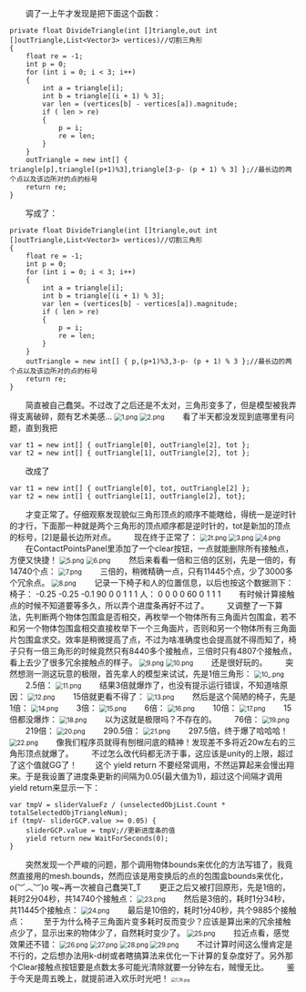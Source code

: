 &emsp;&emsp;调了一上午才发现是把下面这个函数：
```
private float DivideTriangle(int []triangle,out int []outTriangle,List<Vector3> vertices)//切割三角形
{
    float re = -1;
    int p = 0;
    for (int i = 0; i < 3; i++)
    {
        int a = triangle[i];
        int b = triangle[(i + 1) % 3];
        var len = (vertices[b] - vertices[a]).magnitude;
        if ( len > re)
        {
            p = i;
            re = len;
        }
    }
    outTriangle = new int[] { triangle[p],triangle[(p+1)%3],triangle[3-p- (p + 1) % 3] };//最长边的两个点以及该边所对的点的标号
    return re;
}
```
&emsp;&emsp;写成了：
```
private float DivideTriangle(int []triangle,out int []outTriangle,List<Vector3> vertices)//切割三角形
{
    float re = -1;
    int p = 0;
    for (int i = 0; i < 3; i++)
    {
        int a = triangle[i];
        int b = triangle[(i + 1) % 3];
        var len = (vertices[b] - vertices[a]).magnitude;
        if ( len > re)
        {
            p = i;
            re = len;
        }
    }
    outTriangle = new int[] { p,(p+1)%3,3-p- (p + 1) % 3 };//最长边的两个点以及该边所对的点的标号
    return re;
}
```
&emsp;&emsp;简直被自己蠢哭。不过改了之后还是不太对，三角形变多了，但是模型被我弄得支离破碎，颇有艺术美感...
<img src="https://i.loli.net/2018/11/23/5bf76be0a48a7.png" alt="1.png" title="1.png" style="zoom:80%"/>
<img src="https://i.loli.net/2018/11/23/5bf76be0a475f.png" alt="2.png" title="2.png" style="zoom:80%"/>
&emsp;&emsp;看了半天都没发现到底哪里有问题，直到我把
```
var t1 = new int[] { outTriangle[0], outTriangle[2], tot };
var t2 = new int[] { outTriangle[1], outTriangle[2], tot };
```
&emsp;&emsp;改成了
```
var t1 = new int[] { outTriangle[0], tot, outTriangle[2] };
var t2 = new int[] { outTriangle[1], outTriangle[2], tot};
```
&emsp;&emsp;才变正常了。仔细观察发现貌似三角形顶点的顺序不能瞎给，得统一是逆时针的才行，下面那一种就是两个三角形的顶点顺序都是逆时针的，tot是新加的顶点的标号，[2]是最长边所对点。
&emsp;&emsp;现在终于正常了：
<img src="https://i.loli.net/2018/11/23/5bf7999357a47.png" alt="2t.png" title="2t.png" style="zoom:80%"/>
<img src="https://i.loli.net/2018/11/23/5bf7999357b3a.png" alt="3.png" title="3.png" style="zoom:80%"/>
<img src="https://i.loli.net/2018/11/23/5bf799935815f.png" alt="4.png" title="4.png" style="zoom:80%"/>
&emsp;&emsp;在ContactPointsPanel里添加了一个clear按钮，一点就能删除所有接触点，方便又快捷！
<img src="https://i.loli.net/2018/11/23/5bf7a02ab1457.png" alt="5.png" title="5.png" style="zoom:80%"/>
<img src="https://i.loli.net/2018/11/23/5bf7a02aaf3ac.png" alt="6.png" title="6.png" style="zoom:80%"/>
&emsp;&emsp;然后来看看一倍和三倍的区别，先是一倍的，有14740个点：
<img src="https://i.loli.net/2018/11/23/5bf7a1376129c.png" alt="7.png" title="7.png" style="zoom:80%"/>
&emsp;&emsp;三倍的，稍微精确一点，只有11445个点，少了3000多个冗余点。
<img src="https://i.loli.net/2018/11/23/5bf7a1d7c00a6.png" alt="8.png" title="8.png" style="zoom:80%"/>
&emsp;&emsp;记录一下椅子和人的位置信息，以后也按这个数据测下：
椅子：
-0.25 -0.25 -0.1
90    0     0
1     1     1
人：
0     0     0
0     60    0
1     1     1
&emsp;&emsp;有时候计算接触点的时候不知道要等多久，所以弄个进度条再好不过了。
&emsp;&emsp;又调整了一下算法，先判断两个物体包围盒是否相交，再枚举一个物体所有三角面片包围盒，若不和另一个物体包围盒相交直接枚举下一个三角面片，否则和另一个物体所有三角面片包围盒求交。效率是稍微提高了点，不过为啥准确度也会提高就不得而知了，椅子只有一倍三角形的时候竟然只有8440多个接触点，三倍时只有4807个接触点，看上去少了很多冗余接触点的样子。
<img src="https://i.loli.net/2018/11/23/5bf7dd8bebe48.png" alt="9.png" title="9.png" style="zoom:80%"/>
<img src="https://i.loli.net/2018/11/23/5bf7dd8e03317.png" alt="10.png" title="10.png" style="zoom:80%"/>
&emsp;&emsp;还是很好玩的。
&emsp;&emsp;突然想测一测这玩意的极限，首先拿人的模型来试试，先是1倍三角形：
<img src="https://i.loli.net/2018/11/23/5bf7e47876fc1.png" alt="10_.png" title="10_.png" style="zoom:80%"/>
&emsp;&emsp;2.5倍：
<img src="https://i.loli.net/2018/11/23/5bf7e4a8620bd.png" alt="11.png" title="11.png" style="zoom:80%"/>
&emsp;&emsp;结果3倍就爆炸了，也没有提示运行错误，不知道啥原因：
<img src="https://i.loli.net/2018/11/23/5bf7e4a6ac414.png" alt="12.png" title="12.png" style="zoom:80%"/>
&emsp;&emsp;15倍就更看不得了：
<img src="https://i.loli.net/2018/11/23/5bf7e4a73d857.png" alt="13.png" title="13.png" style="zoom:80%"/>
&emsp;&emsp;然后是这个简陋的椅子，先是1倍：
<img src="https://i.loli.net/2018/11/23/5bf7e5e93ecff.png" alt="14.png" title="14.png" style="zoom:80%"/>
&emsp;&emsp;3倍：
<img src="https://i.loli.net/2018/11/23/5bf7e5f1d8505.png" alt="15.png" title="15.png" style="zoom:80%"/>
&emsp;&emsp;6倍：
<img src="https://i.loli.net/2018/11/23/5bf7e5ed922f5.png" alt="16.png" title="16.png" style="zoom:80%"/>
&emsp;&emsp;10倍：
<img src="https://i.loli.net/2018/11/23/5bf7e5f31a346.png" alt="17.png" title="17.png" style="zoom:80%"/>
&emsp;&emsp;15倍都没爆炸：
<img src="https://i.loli.net/2018/11/23/5bf7e5f28fc3f.png" alt="18.png" title="18.png" style="zoom:80%"/>
&emsp;&emsp;以为这就是极限吗？不存在的。
&emsp;&emsp;76倍：
<img src="https://i.loli.net/2018/11/23/5bf7e8138be19.png" alt="19.png" title="19.png" style="zoom:80%"/>
&emsp;&emsp;219倍：
<img src="https://i.loli.net/2018/11/23/5bf7e814a4ef0.png" alt="20.png" title="20.png" style="zoom:80%"/>
&emsp;&emsp;290.5倍：
<img src="https://i.loli.net/2018/11/23/5bf7e81589806.png" alt="21.png" title="21.png" style="zoom:80%"/>
&emsp;&emsp;297.5倍，终于爆了哈哈哈！
<img src="https://i.loli.net/2018/11/23/5bf7e81615fac.png" alt="22.png" title="22.png" style="zoom:80%"/>
&emsp;&emsp;像我们程序员就得有刨根问底的精神！发现差不多将近20w左右的三角形顶点就爆了。
&emsp;&emsp;不过怎么改代码都无济于事，这应该是unity的上限，超过了这个值就GG了！
&emsp;&emsp;这个 yield return 不要经常调用，不然运算起来会慢出翔来。于是我设置了进度条更新的间隔为0.05(最大值为1)，超过这个间隔才调用yield return来显示一下：
```
var tmpV = sliderValueFz / (unselectedObjList.Count * totalSelectedObjTriangleNum);
if (tmpV- sliderGCP.value >= 0.05) {
    sliderGCP.value = tmpV;//更新进度条的值
    yield return new WaitForSeconds(0);
}

```
&emsp;&emsp;突然发现一个严峻的问题，那个调用物体bounds来优化的方法写错了，我竟然直接用的mesh.bounds，然而应该是用变换后的点的包围盒bounds来优化，o(︶︿︶)o 唉~再一次被自己蠢哭T_T
&emsp;&emsp;更正之后又被打回原形，先是1倍的，耗时2分04秒，共14740个接触点：
<img src="https://i.loli.net/2018/11/23/5bf7f3a2a5cc4.png" alt="23.png" title="23.png" style="zoom:80%"/>
&emsp;&emsp;然后是3倍的，耗时1分34秒，共11445个接触点：
<img src="https://i.loli.net/2018/11/23/5bf7f4785b98d.png" alt="24.png" title="24.png" style="zoom:80%"/>
&emsp;&emsp;最后是10倍的，耗时1分40秒，共个9885个接触点：
&emsp;&emsp;至于为什么椅子三角面片变多耗时反而变少？应该是算出来的冗余接触点少了，显示出来的物体少了，自然耗时变少了。
<img src="https://i.loli.net/2018/11/23/5bf7f5c6e5a6e.png" alt="25.png" title="25.png" style="zoom:80%"/>
&emsp;&emsp;拉近点看，感觉效果还不错：
<img src="https://i.loli.net/2018/11/23/5bf7f5cd5fc46.png" alt="26.png" title="26.png" style="zoom:80%"/>
<img src="https://i.loli.net/2018/11/23/5bf7f5c635998.png" alt="27.png" title="27.png" style="zoom:80%"/>
<img src="https://i.loli.net/2018/11/23/5bf7f5cc9111e.png" alt="28.png" title="28.png" style="zoom:80%"/>
<img src="https://i.loli.net/2018/11/23/5bf7f5c690c62.png" alt="29.png" title="29.png" style="zoom:80%"/>
&emsp;&emsp;不过计算时间这么慢肯定是不行的，之后想办法用k-d树或者瞎搞算法来优化一下计算的复杂度好了。另外那个Clear接触点按钮要是点数太多可能光清除就要一分钟左右，贼慢无比。
&emsp;&emsp;鉴于今天是周五晚上，就提前进入欢乐时光吧！
<img src="https://i.loli.net/2018/11/23/5bf7f70d2de0b.jpg" alt="1_18.jpg" title="1_18.jpg" style="zoom:50%"/>
